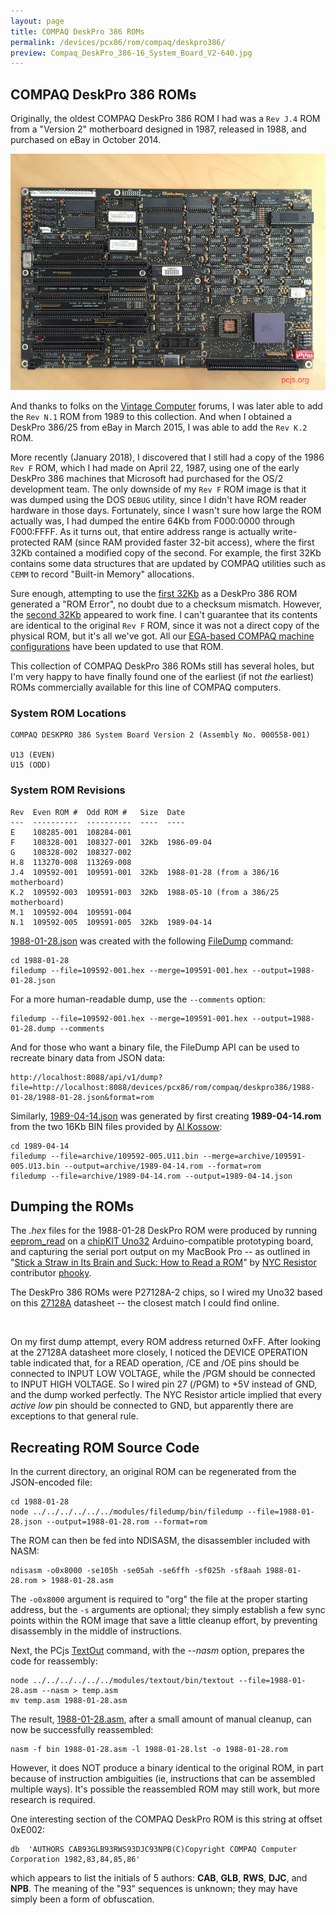 ```yaml
---
layout: page
title: COMPAQ DeskPro 386 ROMs
permalink: /devices/pcx86/rom/compaq/deskpro386/
preview: Compaq_DeskPro_386-16_System_Board_V2-640.jpg
---
```


COMPAQ DeskPro 386 ROMs
-----------------------

Originally, the oldest COMPAQ DeskPro 386 ROM I had was a `Rev J.4` ROM from a "Version 2" motherboard designed
in 1987, released in 1988, and purchased on eBay in October 2014.

[<img src="Compaq_DeskPro_386-16_System_Board_V2-640.jpg" alt="Compaq DeskPro 386 System Board Version 2"/>](https://s3-us-west-2.amazonaws.com/archive.pcjs.org/devices/pcx86/rom/compaq/deskpro386/Compaq_DeskPro_386-16_System_Board_V2.jpg)

And thanks to folks on the [Vintage Computer](http://www.vintage-computer.com/) forums, I was later able to add
the `Rev N.1` ROM from 1989 to this collection.  And when I obtained a DeskPro 386/25 from eBay in March 2015, I was
able to add the `Rev K.2` ROM.

More recently (January 2018), I discovered that I still had a copy of the 1986 `Rev F` ROM, which I had made on
April 22, 1987, using one of the early DeskPro 386 machines that Microsoft had purchased for the OS/2 development team.
The only downside of my `Rev F` ROM image is that it was dumped using the DOS `DEBUG` utility, since I didn't have
ROM reader hardware in those days.  Fortunately, since I wasn't sure how large the ROM actually was, I had dumped the
entire 64Kb from F000:0000 through F000:FFFF.  As it turns out, that entire address range is actually write-protected
RAM (since RAM provided faster 32-bit access), where the first 32Kb contained a modified copy of the second.  For example,
the first 32Kb contains some data structures that are updated by COMPAQ utilities such as `CEMM` to record "Built-in Memory"
allocations.

Sure enough, attempting to use the [first 32Kb](1986-09-04/1986-09-04-LO.json) as a DeskPro 386 ROM generated a
"ROM Error", no doubt due to a checksum mismatch.  However, the [second 32Kb](1986-09-04/1986-09-04-HI.json) appeared
to work fine.  I can't guarantee that its contents are identical to the original `Rev F` ROM, since it was not a direct
copy of the physical ROM, but it's all we've got.  All our
[EGA-based COMPAQ machine configurations](/devices/pcx86/machine/compaq/deskpro386/ega/) have been updated to use that ROM.

This collection of COMPAQ DeskPro 386 ROMs still has several holes, but I'm very happy to have finally found one of the
earliest (if not *the* earliest) ROMs commercially available for this line of COMPAQ computers.

### System ROM Locations

    COMPAQ DESKPRO 386 System Board Version 2 (Assembly No. 000558-001)
    
    U13 (EVEN)
    U15 (ODD)

### System ROM Revisions

	Rev  Even ROM #  Odd ROM #   Size  Date
	---  ----------  ----------  ----  ----
	E    108285-001  108284-001
	F    108328-001  108327-001  32Kb  1986-09-04
	G    108328-002  108327-002
	H.8  113270-008  113269-008
	J.4  109592-001  109591-001  32Kb  1988-01-28 (from a 386/16 motherboard)
	K.2  109592-003  109591-003  32Kb  1988-05-10 (from a 386/25 motherboard)
	M.1  109592-004  109591-004
	N.1  109592-005  109591-005  32Kb  1989-04-14	

[1988-01-28.json](1988-01-28/1988-01-28.json) was created with the following [FileDump](/modules/filedump/) command:

	cd 1988-01-28
	filedump --file=109592-001.hex --merge=109591-001.hex --output=1988-01-28.json

For a more human-readable dump, use the `--comments` option:

	filedump --file=109592-001.hex --merge=109591-001.hex --output=1988-01-28.dump --comments

And for those who want a binary file, the FileDump API can be used to recreate binary data from JSON data:

	http://localhost:8088/api/v1/dump?file=http://localhost:8088/devices/pcx86/rom/compaq/deskpro386/1988-01-28/1988-01-28.json&format=rom

Similarly, [1989-04-14.json](1989-04-14/1989-04-14.json) was generated by first creating **1989-04-14.rom**
from the two 16Kb BIN files provided by [Al Kossow](http://www.vintage-computer.com/vcforum/member.php?2256-Al-Kossow):

	cd 1989-04-14
	filedump --file=archive/109592-005.U11.bin --merge=archive/109591-005.U13.bin --output=archive/1989-04-14.rom --format=rom
	filedump --file=archive/1989-04-14.rom --output=1989-04-14.json

Dumping the ROMs
----------------

The *.hex* files for the 1988-01-28 DeskPro ROM were produced by running
[eeprom_read](http://github.com/phooky/PROM/blob/master/tools/eeprom_read/eeprom_read.pde)
on a [chipKIT Uno32](http://www.digilentinc.com/Products/Detail.cfm?NavPath=2,892,893&Prod=CHIPKIT-UNO32)
Arduino-compatible prototyping board, and capturing the serial port output on my MacBook Pro -- as outlined in
"[Stick a Straw in Its Brain and Suck: How to Read a ROM](http://www.nycresistor.com/2012/07/07/stick-a-straw-in-its-brain-and-suck-how-to-read-a-rom/)"
by [NYC Resistor](http://www.nycresistor.com/) contributor [phooky](http://www.nycresistor.com/author/phooky/).

The DeskPro 386 ROMs were P27128A-2 chips, so I wired my Uno32 based on this
[27128A](https://s3-us-west-2.amazonaws.com/archive.pcjs.org/pubs/pc/datasheets/27128A.pdf) datasheet -- the closest match I could find online.

![<img src="Compaq_DeskPro_386-16_System_ROM_V2_Breadboard-640.jpg" alt="Compaq DeskPro 386 System ROM Version 2"/>](https://s3-us-west-2.amazonaws.com/archive.pcjs.org/devices/pcx86/rom/compaq/deskpro386/Compaq_DeskPro_386-16_System_ROM_V2_Breadboard.jpg)

On my first dump attempt, every ROM address returned 0xFF.  After looking at the 27128A datasheet more closely,
I noticed the DEVICE OPERATION table indicated that, for a READ operation, /CE and /OE pins should be connected to
INPUT LOW VOLTAGE, while the /PGM should be connected to INPUT HIGH VOLTAGE.  So I wired pin 27 (/PGM) to +5V instead
of GND, and the dump worked perfectly.  The NYC Resistor article implied that every *active low* pin should be
connected to GND, but apparently there are exceptions to that general rule.

Recreating ROM Source Code
--------------------------

In the current directory, an original ROM can be regenerated from the JSON-encoded file:

	cd 1988-01-28
	node ../../../../../../modules/filedump/bin/filedump --file=1988-01-28.json --output=1988-01-28.rom --format=rom

The ROM can then be fed into NDISASM, the disassembler included with NASM:

	ndisasm -o0x8000 -se105h -se05ah -se6ffh -sf025h -sf8aah 1988-01-28.rom > 1988-01-28.asm

The `-o0x8000` argument is required to "org" the file at the proper starting address, but the `-s` arguments
are optional; they simply establish a few sync points within the ROM image that save a little cleanup effort, by
preventing disassembly in the middle of instructions.

Next, the PCjs [TextOut](/modules/textout/) command, with the *--nasm* option, prepares the code for reassembly:

	node ../../../../../../modules/textout/bin/textout --file=1988-01-28.asm --nasm > temp.asm
	mv temp.asm 1988-01-28.asm

The result, [1988-01-28.asm](1988-01-28/1988-01-28.asm), after a small amount of manual cleanup, can now be
successfully reassembled:

	nasm -f bin 1988-01-28.asm -l 1988-01-28.lst -o 1988-01-28.rom

However, it does NOT produce a binary identical to the original ROM, in part because of instruction ambiguities (ie,
instructions that can be assembled multiple ways).  It's possible the reassembled ROM may still work, but more research
is required.

One interesting section of the COMPAQ DeskPro ROM is this string at offset 0xE002:
 
	db	'AUTHORS CAB93GLB93RWS93DJC93NPB(C)Copyright COMPAQ Computer Corporation 1982,83,84,85,86'

which appears to list the initials of 5 authors: **CAB**, **GLB**, **RWS**, **DJC**, and **NPB**.  The meaning of the
"93" sequences is unknown; they may have simply been a form of obfuscation.
